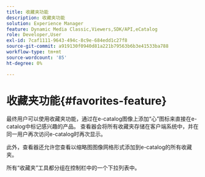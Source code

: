 ```yaml
---
title: 收藏夹功能
description: 收藏夹功能
solution: Experience Manager
feature: Dynamic Media Classic,Viewers,SDK/API,eCatalog
role: Developer,User
exl-id: 7caf1111-9643-494c-8c9e-684edd1c27f8
source-git-commit: a919130f0940d81a221b79563b6b3e41533ba788
workflow-type: tm+mt
source-wordcount: '85'
ht-degree: 0%

---
```


# 收藏夹功能{#favorites-feature}

最终用户可以使用收藏夹功能，通过在e-catalog图像上添加“心”图标来直接在e-catalog中标记感兴趣的产品。 查看器会将所有收藏夹存储在客户端系统中，并在同一用户再次访问e-catalog时再次显示。

此外，查看器还允许您查看以缩略图图像网格形式添加到e-catalog的所有收藏夹。

所有“收藏夹”工具都分组在控制栏中的一个下拉列表中。
